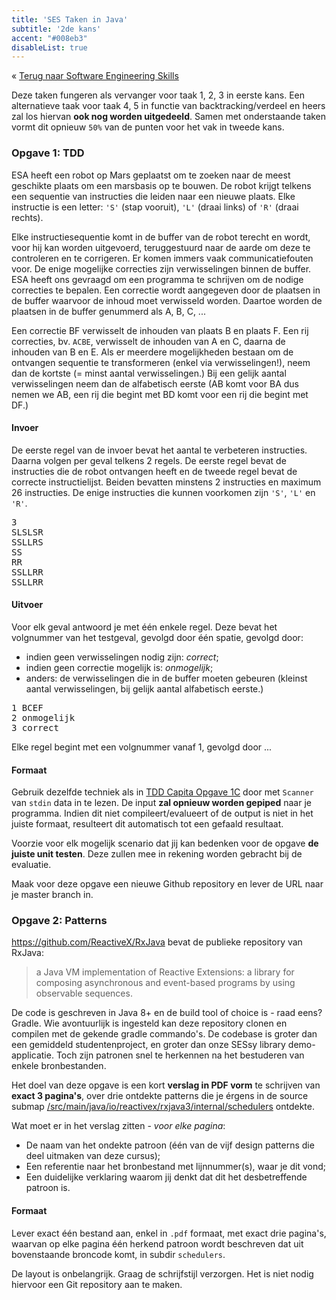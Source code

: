 ```yaml
---
title: 'SES Taken in Java'
subtitle: '2de kans'
accent: "#008eb3"
disableList: true
---
```


&laquo;&nbsp;[Terug naar Software Engineering Skills](/teaching/ses)<br/>

Deze taken fungeren als vervanger voor taak 1, 2, 3 in eerste kans. Een alternatieve taak voor taak 4, 5 in functie van backtracking/verdeel en heers zal los hiervan **ook nog worden uitgedeeld**. Samen met onderstaande taken vormt dit opnieuw `50%` van de punten voor het vak in tweede kans. 

### Opgave 1: TDD

ESA heeft een robot op Mars geplaatst om te zoeken naar de meest geschikte plaats om een marsbasis op te bouwen. De robot krijgt telkens een sequentie van instructies die leiden naar een nieuwe plaats. Elke instructie is een letter: `'S'` (stap vooruit), `'L'` (draai links) of `'R'` (draai rechts). 

Elke instructiesequentie komt in de buffer van de robot terecht en wordt, voor hij kan worden uitgevoerd, teruggestuurd naar de aarde om deze te controleren en te corrigeren. Er komen immers vaak communicatiefouten voor. De enige mogelijke correcties zijn verwisselingen binnen de buffer. ESA heeft ons gevraagd om een programma te schrijven om de nodige correcties te bepalen.  Een correctie wordt aangegeven door de plaatsen in de buffer waarvoor de inhoud moet verwisseld worden.  Daartoe worden de plaatsen in de buffer genummerd als A, B, C, ... 

Een correctie BF verwisselt de inhouden van plaats B en plaats F. Een rij correcties, bv. `ACBE`, verwisselt de inhouden van A en C, daarna de inhouden van B en E. Als er meerdere mogelijkheden bestaan om de ontvangen sequentie te
transformeren (enkel via verwisselingen!), neem dan de kortste (= minst aantal verwisselingen.) Bij een gelijk aantal verwisselingen neem dan de alfabetisch eerste (AB komt voor BA dus nemen we AB, een rij die begint met BD komt voor een rij die begint met DF.)

#### Invoer

De eerste regel van de invoer bevat het aantal te verbeteren instructies. Daarna volgen per geval telkens 2 regels. De eerste regel bevat de instructies die de robot ontvangen heeft  en de tweede regel bevat de correcte instructielijst. Beiden bevatten minstens 2 instructies en maximum 26 instructies. De enige instructies die kunnen voorkomen zijn `'S'`, `'L'` en `'R'`.

<pre>
3
SLSLSR
SSLLRS
SS
RR
SSLLRR
SSLLRR
</pre>

#### Uitvoer

Voor elk geval antwoord je met één enkele regel. Deze bevat het volgnummer van het testgeval, gevolgd door één spatie, gevolgd door:

- indien geen verwisselingen nodig zijn: _correct_;
- indien geen correctie mogelijk is: _onmogelijk_;
- anders: de verwisselingen die in de buffer moeten gebeuren (kleinst aantal verwisselingen, bij gelijk aantal alfabetisch eerste.)

<pre>
1 BCEF
2 onmogelijk
3 correct
</pre>

Elke regel begint met een volgnummer vanaf 1, gevolgd door ...

#### Formaat

Gebruik dezelfde techniek als in [TDD Capita Opgave 1C](/teaching/ses/tdd-capita) door met `Scanner` van `stdin` data in te lezen. De input **zal opnieuw worden gepiped** naar je programma. Indien dit niet compileert/evalueert of de output is niet in het juiste formaat, resulteert dit automatisch tot een gefaald resultaat. 

Voorzie voor elk mogelijk scenario dat jij kan bedenken voor de opgave **de juiste unit testen**. Deze zullen mee in rekening worden gebracht bij de evaluatie. 

Maak voor deze opgave een nieuwe Github repository en lever de URL naar je master branch in. 

### Opgave 2: Patterns

https://github.com/ReactiveX/RxJava bevat de publieke repository van RxJava:

> a Java VM implementation of Reactive Extensions: a library for composing asynchronous and event-based programs by using observable sequences.

De code is geschreven in Java 8+ en de build tool of choice is - raad eens? Gradle. Wie avontuurlijk is ingesteld kan deze repository clonen en compilen met de gekende gradle commando's. De codebase is groter dan een gemiddeld studentenproject, en groter dan onze SESsy library demo-applicatie. Toch zijn patronen snel te herkennen na het bestuderen van enkele bronbestanden. 

Het doel van deze opgave is een kort **verslag in PDF vorm** te schrijven van **exact 3 pagina's**, over drie ontdekte patterns die je érgens in de source submap [/src/main/java/io/reactivex/rxjava3/internal/schedulers](https://github.com/ReactiveX/RxJava/tree/3.x/src/main/java/io/reactivex/rxjava3/internal/schedulers) ontdekte. 

Wat moet er in het verslag zitten - _voor elke pagina_:

- De naam van het ondekte patroon (één van de vijf design patterns die deel uitmaken van deze cursus);
- Een referentie naar het bronbestand met lijnnummer(s), waar je dit vond;
- Een duidelijke verklaring waarom jij denkt dat dit het desbetreffende patroon is. 


#### Formaat

Lever exact één bestand aan, enkel in `.pdf` formaat, met exact drie pagina's, waarvan op elke pagina één herkend patroon wordt beschreven dat uit bovenstaande broncode komt, in subdir `schedulers`. 

De layout is onbelangrijk. Graag de schrijfstijl verzorgen. 
Het is niet nodig hiervoor een Git repository aan te maken. 
